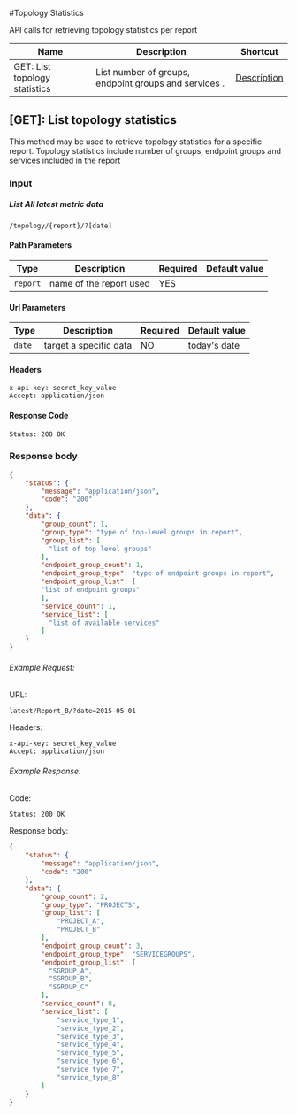 #Topology Statistics

API calls for retrieving topology statistics per report

| Name  | Description | Shortcut |
|-------|-------------|----------|
| GET: List topology statistics | List number of groups, endpoint groups and services .|<a href="#1">Description</a>|


<a id="1"></a>

## [GET]: List topology statistics

This method may be used to retrieve topology statistics for a specific report. Topology statistics include number of groups, endpoint groups and services included in the report

### Input
##### List All latest metric data
```
/topology/{report}/?[date]
```


#### Path Parameters
| Type | Description | Required | Default value |
|------|-------------|----------|---------------|
|`report`| name of the report used | YES | |

#### Url Parameters

| Type | Description | Required | Default value |
|------|-------------|----------|---------------|
|`date`|  target a specific data | NO | today's date |


#### Headers
```
x-api-key: secret_key_value
Accept: application/json
```

#### Response Code
```
Status: 200 OK
```

### Response body
```json
{
    "status": {
        "message": "application/json",
        "code": "200"
    },
    "data": {
        "group_count": 1,
        "group_type": "type of top-level groups in report",
        "group_list": [
          "list of top level groups"
        ],
        "endpoint_group_count": 1,
        "endpoint_group_type": "type of endpoint groups in report",
        "endpoint_group_list": [
        "list of endpoint groups"
        ],
        "service_count": 1,
        "service_list": [
          "list of available services"
        ]
    }
}
```

###### Example Request:
URL:
```
latest/Report_B/?date=2015-05-01
```
Headers:
```
x-api-key: secret_key_value
Accept: application/json
```
###### Example Response:
Code:
```
Status: 200 OK
```
Response body:
```json
{
    "status": {
        "message": "application/json",
        "code": "200"
    },
    "data": {
        "group_count": 2,
        "group_type": "PROJECTS",
        "group_list": [
            "PROJECT_A",
            "PROJECT_B"
        ],
        "endpoint_group_count": 3,
        "endpoint_group_type": "SERVICEGROUPS",
        "endpoint_group_list": [
          "SGROUP_A",
          "SGROUP_B",
          "SGROUP_C"
        ],
        "service_count": 8,
        "service_list": [
            "service_type_1",
            "service_type_2",
            "service_type_3",
            "service_type_4",
            "service_type_5",
            "service_type_6",
            "service_type_7",
            "service_type_8"
        ]
    }
}
```
